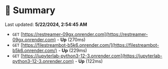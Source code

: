 # 📖 Summary
Last updated: **5/22/2024, 2:54:45 AM**

- `GET` [https://restreamer-09gx.onrender.com](https://restreamer-09gx.onrender.com) - **Up** (270ms)
- `GET` [https://filestreambot-b5k6.onrender.com/](https://filestreambot-b5k6.onrender.com/) - **Up** (229ms)
- `GET` [https://jupyterlab-python3-12-3.onrender.com](https://jupyterlab-python3-12-3.onrender.com) - **Up** (122ms)
